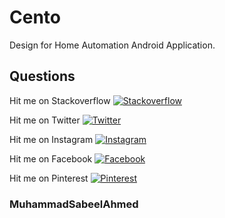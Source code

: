 # Cento

Design for Home Automation Android Application.


## Questions

Hit me on Stackoverflow [![Stackoverflow](https://img.shields.io/badge/Stackoverflow-@muhammad_sabeel_ahmed-black.svg?style=flat)](https://stackoverflow.com/users/11824674/muhammad-sabeel-ahmed)

Hit me on Twitter [![Twitter](https://img.shields.io/badge/Twitter-@M_SabeelAhmed-blue.svg?style=flat)](https://twitter.com/m_sabeelahmed)

Hit me on Instagram [![Instagram](https://img.shields.io/badge/Instagram-@muhamamd_sabeel_ahmed-pink.svg?style=flat)](https://www.instagram.com/muhammad_sabeel_ahmed/)

Hit me on Facebook [![Facebook](https://img.shields.io/badge/Facebook-@muhammad_sabeel_ahmed-blue.svg?style=flat)](https://www.facebook.com/muhammadsabeel.ahmed)

Hit me on Pinterest [![Pinterest](https://img.shields.io/badge/Pinterest-@muhammad_sabeel_ahmed-red.svg?style=flat)](https://www.pinterest.com/muhammad_sabeel_ahmed/)

### MuhammadSabeelAhmed

